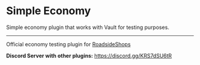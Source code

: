 # Simple Economy

Simple economy plugin that works with Vault for testing purposes.
<hr>

Official economy testing plugin for [RoadsideShops](https://github.com/EscanorTargaryen/RoadsideShops)

**Discord Server with other plugins:** <https://discord.gg/KRS7dSU6tR> 
